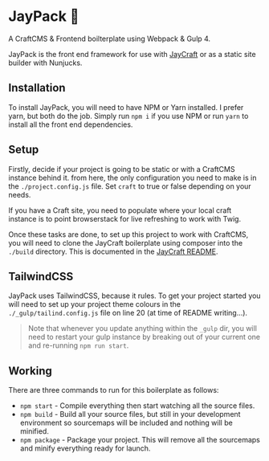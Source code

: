 # JayPack 🍾
A CraftCMS & Frontend boilterplate using Webpack & Gulp 4.

JayPack is the front end framework for use with [JayCraft](https://github.com/JayBox325/JayCraft) or as a static site builder with Nunjucks.

## Installation
To install JayPack, you will need to have NPM or Yarn installed. I prefer yarn, but both do the job. Simply run `npm i` if you use NPM or run `yarn` to install all the front end dependencies.

## Setup
Firstly, decide if your project is going to be static or with a CraftCMS instance behind it. from here, the only configuration you need to make is in the `./project.config.js` file. Set `craft` to true or false depending on your needs.

If you have a Craft site, you need to populate where your local craft instance is to point browserstack for live refreshing to work with Twig.

Once these tasks are done, to set up this project to work with CraftCMS, you will need to clone the JayCraft boilerplate using composer into the `./build` directory. This is documented in the [JayCraft README](https://github.com/JayBox325/JayCraft).

## TailwindCSS
JayPack uses TailwindCSS, because it rules. To get your project started you will need to set up your project theme colours in the `./_gulp/tailind.config.js` file on line 20 (at time of README writing...).

> Note that whenever you update anything within the `_gulp` dir, you will need to restart your gulp instance by breaking out of your current one and re-running `npm run start`.

## Working
There are three commands to run for this boilerplate as follows:

* `npm start` - Compile everything then start watching all the source files.
* `npm build` - Build all your source files, but still in your development environment so sourcemaps will be included and nothing will be minified.
* `npm package` - Package your project. This will remove all the sourcemaps and minify everything ready for launch.
